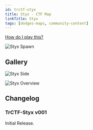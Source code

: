 ```yaml
---
id: trctf-styx
title: Styx - CTF Map
linkTitle: Styx
tags: [dodges-maps, community-content]
---
```

[How do I play this?](../../guide-install-setup#playing-community-maps)

![Styx Spawn](/img/maps/styx-spawn.png)

## Gallery

![Styx Side](/img/maps/styx-side.png)

![Styx Overview](/img/maps/styx-overview.png)

## Changelog
### TrCTF-Styx v001
Initial Release.
